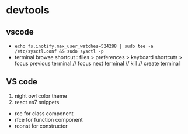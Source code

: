 # devtools

## vscode

- `echo fs.inotify.max_user_watches=524288 | sudo tee -a /etc/sysctl.conf && sudo sysctl -p`
- terminal browse shortcut : files > preferences > keyboard shortcuts > focus previous terminal // focus next terminal // kill // create terminal

## VS code

1. night owl color theme
2. react es7 snippets
- rce for class component
- rfce for function component
- rconst for constructor
